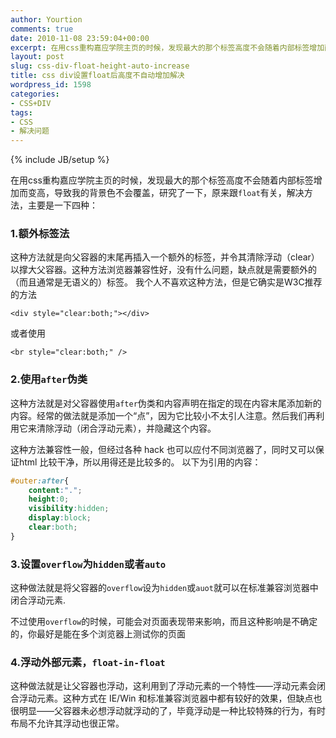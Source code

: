 ```yaml
---
author: Yourtion
comments: true
date: 2010-11-08 23:59:04+00:00
excerpt: 在用css重构嘉应学院主页的时候，发现最大的那个标签高度不会随着内部标签增加而变高，导致我的背景色不会覆盖，研究了一下，原来跟float有关，解决方法，主要是一下四种：
layout: post
slug: css-div-float-height-auto-increase
title: css div设置float后高度不自动增加解决
wordpress_id: 1598
categories:
- CSS+DIV
tags:
- CSS
- 解决问题
---
```

{% include JB/setup %}

在用css重构嘉应学院主页的时候，发现最大的那个标签高度不会随着内部标签增加而变高，导致我的背景色不会覆盖，研究了一下，原来跟```float```有关，解决方法，主要是一下四种：

### 1.额外标签法

这种方法就是向父容器的末尾再插入一个额外的标签，并令其清除浮动（clear）以撑大父容器。这种方法浏览器兼容性好，没有什么问题，缺点就是需要额外的（而且通常是无语义的）标签。
我个人不喜欢这种方法，但是它确实是W3C推荐的方法

```<div style="clear:both;"></div>```

或者使用

```<br style="clear:both;" />```

### 2.使用```after```伪类

这种方法就是对父容器使用```after```伪类和内容声明在指定的现在内容末尾添加新的内容。经常的做法就是添加一个“点”，因为它比较小不太引人注意。然后我们再利用它来清除浮动（闭合浮动元素），并隐藏这个内容。

这种方法兼容性一般，但经过各种 hack 也可以应付不同浏览器了，同时又可以保证html 比较干净，所以用得还是比较多的。
以下为引用的内容：


```css
#outer:after{
	content:".";
	height:0;
	visibility:hidden;
	display:block;
	clear:both;
}
```

### 3.设置```overflow```为```hidden```或者```auto```

这种做法就是将父容器的```overflow```设为```hidden```或```auot```就可以在标准兼容浏览器中闭合浮动元素.

不过使用```overflow```的时候，可能会对页面表现带来影响，而且这种影响是不确定的，你最好是能在多个浏览器上测试你的页面

### 4.浮动外部元素，```float-in-float```

这种做法就是让父容器也浮动，这利用到了浮动元素的一个特性——浮动元素会闭合浮动元素。这种方式在 IE/Win 和标准兼容浏览器中都有较好的效果，但缺点也很明显——父容器未必想浮动就浮动的了，毕竟浮动是一种比较特殊的行为，有时布局不允许其浮动也很正常。
